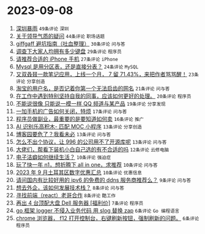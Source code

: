# 2023-09-08

1. [深圳暴雨](https://www.v2ex.com/t/971923) `49条评论` `深圳`
1. [关于领导气质的疑问](https://www.v2ex.com/t/971909) `44条评论` `职场话题`
1. [giffgaff 避坑指南（吐血整理）](https://www.v2ex.com/t/971919) `30条评论` `问与答`
1. [调查下大家人均拥有多少键盘](https://www.v2ex.com/t/971961) `29条评论` `程序员`
1. [请推荐合适的 iPhone 手机](https://www.v2ex.com/t/971906) `27条评论` `iPhone`
1. [Mysql 是用分区表，还是直接分表？](https://www.v2ex.com/t/971908) `24条评论` `MySQL`
1. [又双叒叕一款笔记应用，上线一个月， 7 留 71.43%，来把作者骂骂醒！](https://www.v2ex.com/t/971928) `23条评论` `分享创造`
1. [淘宝的用户名，是否记着你第一个无法启齿的网名](https://www.v2ex.com/t/971932) `21条评论` `问与答`
1. [在工作中遇到特别坚持自我的同事，应该如何更好的处理。](https://www.v2ex.com/t/971940) `20条评论` `程序员`
1. [不能说很像 只能说一模一样 QQ 频道与某产品](https://www.v2ex.com/t/971924) `19条评论` `分享发现`
1. [一加手机的广告如何关闭，特烦](https://www.v2ex.com/t/971927) `17条评论` `问与答`
1. [程序员做副业，最重要的是要知道如何卖](https://www.v2ex.com/t/971922) `16条评论` `推广`
1. [AI 识别乐高积木- 匹配 MOC 小程序](https://www.v2ex.com/t/971943) `13条评论` `分享创造`
1. [博客园要危了？我看未必](https://www.v2ex.com/t/971942) `13条评论` `问与答`
1. [怎么不出个协议，让 996 的公司用不了开源库呢](https://www.v2ex.com/t/971930) `13条评论` `问与答`
1. [大佬们，帮看下装机小白自己选的有不合适的吗](https://www.v2ex.com/t/971915) `12条评论` `云修电脑`
1. [电子洁癖如何继续生活？](https://www.v2ex.com/t/971948) `10条评论` `强迫症`
1. [玩了快一年 n1，想折腾下 all in one，求推荐](https://www.v2ex.com/t/971937) `10条评论` `问与答`
1. [2023 年 9 月土耳其区数字优惠汇总](https://www.v2ex.com/t/971931) `10条评论` `优惠信息`
1. [请问国内有比较好用的 ipv6 的免费的 ddns 服务商推荐么？](https://www.v2ex.com/t/971917) `9条评论` `问与答`
1. [想去外企，该如何发展技术栈？](https://www.v2ex.com/t/971962) `8条评论` `问与答`
1. [寻找前端（react）老哥合作](https://www.v2ex.com/t/971951) `8条评论` `酷工作`
1. [再出 4 台顶配大盘 Dell 服务器 [福利价]](https://www.v2ex.com/t/971904) `7条评论` `程序员`
1. [go 框架 logger 不侵入业务代码 用 slog 替换 zap](https://www.v2ex.com/t/971958) `6条评论` `Go 编程语言`
1. [chrome 浏览器， f12 打开控制台，右键刷新按钮，强制刷新的问题。](https://www.v2ex.com/t/971957) `6条评论` `程序员`
